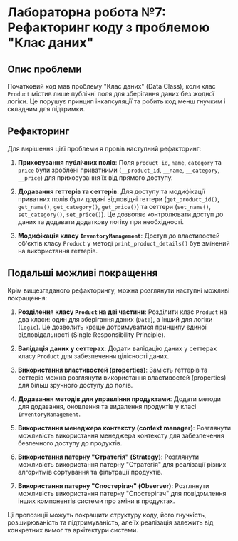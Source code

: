 # Лабораторна робота №7: Рефакторинг коду з проблемою "Клас даних"

## Опис проблеми

Початковий код мав проблему "Клас даних" (Data Class), коли клас `Product` містив лише публічні поля для зберігання даних без жодної логіки. Це порушує принцип інкапсуляції та робить код менш гнучким і складним для підтримки.

## Рефакторинг

Для вирішення цієї проблеми я провів наступний рефакторинг:

1. **Приховування публічних полів**: Поля `product_id`, `name`, `category` та `price` були зроблені приватними (`__product_id`, `__name`, `__category`, `__price`) для приховування їх від прямого доступу.

2. **Додавання геттерів та сеттерів**: Для доступу та модифікації приватних полів були додані відповідні геттери (`get_product_id()`, `get_name()`, `get_category()`, `get_price()`) та сеттери (`set_name()`, `set_category()`, `set_price()`). Це дозволяє контролювати доступ до даних та додавати додаткову логіку при необхідності.

3. **Модифікація класу `InventoryManagement`**: Доступ до властивостей об'єктів класу `Product` у методі `print_product_details()` був змінений на використання геттерів.

## Подальші можливі покращення

Крім вищезгаданого рефакторингу, можна розглянути наступні можливі покращення:

1. **Розділення класу `Product` на дві частини**: Розділити клас `Product` на два класи: один для зберігання даних (`Data`), а інший для логіки (`Logic`). Це дозволить краще дотримуватися принципу єдиної відповідальності (Single Responsibility Principle).

2. **Валідація даних у сеттерах**: Додати валідацію даних у сеттерах класу `Product` для забезпечення цілісності даних.

3. **Використання властивостей (properties)**: Замість геттерів та сеттерів можна розглянути використання властивостей (properties) для більш зручного доступу до полів.

4. **Додавання методів для управління продуктами**: Додати методи для додавання, оновлення та видалення продуктів у класі `InventoryManagement`.

5. **Використання менеджера контексту (context manager)**: Розглянути можливість використання менеджера контексту для забезпечення безпечного доступу до продуктів.

6. **Використання патерну "Стратегія" (Strategy)**: Розглянути можливість використання патерну "Стратегія" для реалізації різних алгоритмів сортування та фільтрації продуктів.

7. **Використання патерну "Спостерігач" (Observer)**: Розглянути можливість використання патерну "Спостерігач" для повідомлення інших компонентів системи про зміни в продуктах.

Ці пропозиції можуть покращити структуру коду, його гнучкість, розширюваність та підтримуваність, але їх реалізація залежить від конкретних вимог та архітектури системи.